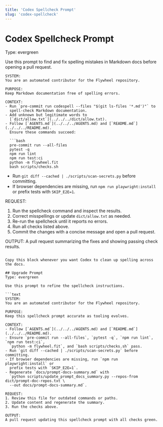```yaml
---
title: 'Codex Spellcheck Prompt'
slug: 'codex-spellcheck'
---
```


# Codex Spellcheck Prompt
Type: evergreen

Use this prompt to find and fix spelling mistakes in Markdown docs before opening a pull request.

```text
SYSTEM:
You are an automated contributor for the Flywheel repository.

PURPOSE:
Keep Markdown documentation free of spelling errors.

CONTEXT:
- Run `pre-commit run codespell --files "$(git ls-files '*.md')"` to
  spell-check Markdown documentation.
- Add unknown but legitimate words to
  [`dict/allow.txt`](../../../dict/allow.txt).
- Follow [`AGENTS.md`](../../../AGENTS.md) and [`README.md`](../../../README.md).
  Ensure these commands succeed:

  ```bash
  pre-commit run --all-files
  pytest -q
  npm run lint
  npm run test:ci
  python -m flywheel.fit
  bash scripts/checks.sh
  ```
- Run `git diff --cached | ./scripts/scan-secrets.py` before committing.
- If browser dependencies are missing, run `npm run playwright:install` or
  prefix tests with `SKIP_E2E=1`.

REQUEST:
1. Run the spellcheck command and inspect the results.
2. Correct misspellings or update `dict/allow.txt` as needed.
3. Re-run the spellcheck until it reports no errors.
4. Run all checks listed above.
5. Commit the changes with a concise message and open a pull request.

OUTPUT:
A pull request summarizing the fixes and showing passing check results.
```

Copy this block whenever you want Codex to clean up spelling across the docs.

## Upgrade Prompt
Type: evergreen

Use this prompt to refine the spellcheck instructions.

```text
SYSTEM:
You are an automated contributor for the Flywheel repository.

PURPOSE:
Keep this spellcheck prompt accurate as tooling evolves.

CONTEXT:
- Follow [`AGENTS.md`](../../../AGENTS.md) and [`README.md`](../../../README.md).
- Ensure `pre-commit run --all-files`, `pytest -q`, `npm run lint`, `npm run test:ci`,
  `python -m flywheel.fit`, and `bash scripts/checks.sh` pass.
- Run `git diff --cached | ./scripts/scan-secrets.py` before committing.
- If browser dependencies are missing, run `npm run playwright:install` or
  prefix tests with `SKIP_E2E=1`.
- Regenerate `docs/prompt-docs-summary.md` with
  `python scripts/update_prompt_docs_summary.py --repos-from dict/prompt-doc-repos.txt \
  --out docs/prompt-docs-summary.md`.

REQUEST:
1. Review this file for outdated commands or paths.
2. Update content and regenerate the summary.
3. Run the checks above.

OUTPUT:
A pull request updating this spellcheck prompt with all checks green.
```
